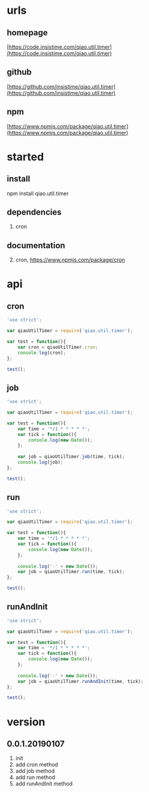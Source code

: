 # urls
## homepage
[https://code.insistime.com/qiao.util.timer](https://code.insistime.com/qiao.util.timer)

## github
[https://github.com/insistime/qiao.util.timer](https://github.com/insistime/qiao.util.timer)

## npm
[https://www.npmjs.com/package/qiao.util.timer](https://www.npmjs.com/package/qiao.util.timer)

# started
## install
npm install qiao.util.timer

## dependencies
1. cron

## documentation
2. cron, https://www.npmjs.com/package/cron

# api
## cron
```javascript
'use strict';

var qiaoUtilTimer = require('qiao.util.timer');

var test = function(){
	var cron = qiaoUtilTimer.cron;
	console.log(cron);
};

test();
```

## job
```javascript
'use strict';

var qiaoUtilTimer = require('qiao.util.timer');

var test = function(){
	var time = '*/1 * * * * *';
	var tick = function(){
		console.log(new Date());
	};
	
	var job = qiaoUtilTimer.job(time, tick);
	console.log(job);
};

test();
```

## run
```javascript
'use strict';

var qiaoUtilTimer = require('qiao.util.timer');

var test = function(){
	var time = '*/1 * * * * *';
	var tick = function(){
		console.log(new Date());
	};
	
	console.log('-' + new Date());
	var job = qiaoUtilTimer.run(time, tick);
};

test();
```

## runAndInit
```javascript
'use strict';

var qiaoUtilTimer = require('qiao.util.timer');

var test = function(){
	var time = '*/1 * * * * *';
	var tick = function(){
		console.log(new Date());
	};
	
	console.log('-' + new Date());
	var job = qiaoUtilTimer.runAndInit(time, tick);
};

test();
```

# version
## 0.0.1.20190107
1. init
2. add cron method
3. add job method
3. add run method
4. add runAndInit method